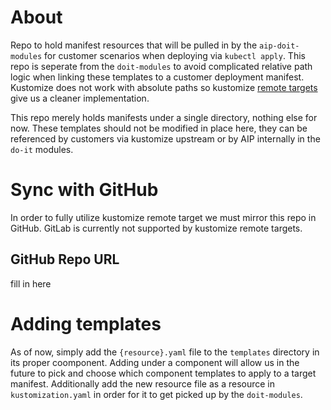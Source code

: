 # About

Repo to hold manifest resources that will be pulled in by the `aip-doit-modules` for customer scenarios when
deploying via `kubectl apply`. This repo is seperate from the `doit-modules` to avoid complicated relative
path logic when linking these templates to a customer deployment manifest. Kustomize does not work with absolute
paths so kustomize [remote targets](https://github.com/kubernetes-sigs/kustomize/blob/master/examples/remoteBuild.md#remote-targets) 
give us a cleaner implementation.

This repo merely holds manifests under a single directory, nothing else for now. These templates should not be modified 
in place here, they can be referenced by customers via kustomize upstream or by AIP internally in the `do-it` modules.

# Sync with GitHub

In order to fully utilize kustomize remote target we must mirror this repo in GitHub. GitLab is currently not supported by 
kustomize remote targets.

## GitHub Repo URL

fill in here

# Adding templates

As of now, simply add the `{resource}.yaml` file to the `templates` directory in its proper coomponent. Adding under a component
will allow us in the future to pick and choose which component templates to apply to a target manifest. Additionally add the new resource file as a
resource in `kustomization.yaml` in order for it to get picked up by the `doit-modules`.